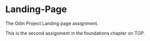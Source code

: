 # Landing-Page
The Odin Project Landing page assignment. 

This is the second assignment in the foundations chapter on TOP. 
